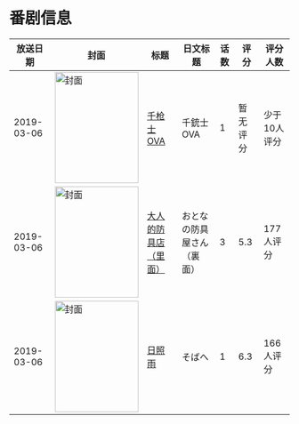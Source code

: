 # 番剧信息

|放送日期|封面|标题|日文标题|话数|评分|评分人数|
|---|---|---|---|---|---|---|
|2019-03-06|<img src="//lain.bgm.tv/pic/cover/c/6b/30/263843_ljU4l.jpg" alt="封面" style="width:150px;height:200px;object-fit:cover;">|[千枪士 OVA](https://bangumi.tv/subject/263843)|千銃士 OVA|1|暂无评分|少于10人评分|
|2019-03-06|<img src="//lain.bgm.tv/pic/cover/c/e3/e9/275359_3s53H.jpg" alt="封面" style="width:150px;height:200px;object-fit:cover;">|[大人的防具店（里面）](https://bangumi.tv/subject/275359)|おとなの防具屋さん（裏面）|3|5.3|177人评分|
|2019-03-06|<img src="//lain.bgm.tv/pic/cover/c/04/d9/276826_3hJz0.jpg" alt="封面" style="width:150px;height:200px;object-fit:cover;">|[日照雨](https://bangumi.tv/subject/276826)|そばへ|1|6.3|166人评分|
